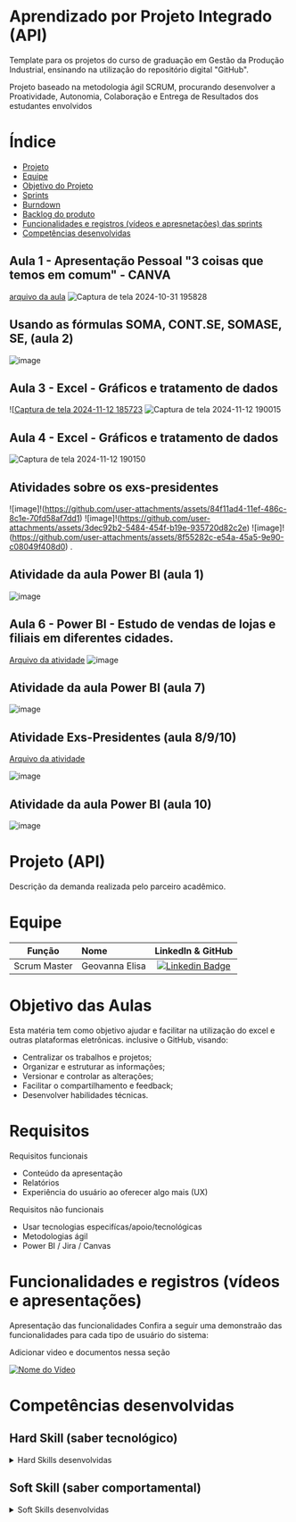 # Aprendizado por Projeto Integrado (API)

Template para os projetos do curso de graduação em Gestão da Produção Industrial, ensinando na utilização do repositório digital "GitHub". 

Projeto baseado na metodologia ágil SCRUM, procurando desenvolver a Proatividade, Autonomia, Colaboração e Entrega de Resultados dos estudantes envolvidos

# Índice

* [Projeto](#projeto-template)
* [Equipe](#equipe)
* [Objetivo do Projeto](#objetivo-do-projeto)
* [Sprints](#Sprints)
* [Burndown](#Burndown)
* [Backlog do produto](#Backlog-do-produto)
* [Funcionalidades e registros (vídeos e apresnetações) das sprints](#uncionalidades-e-registros-(vídeos-e-apresnetações)-das-sprints)
* [Competências desenvolvidas](#competências-desenvolvidas)
  
## Aula 1 - Apresentação Pessoal "3 coisas que temos em comum" - CANVA
[arquivo da aula](https://github.com/marianosergio/Informatica-GPI-1-2024/blob/c83f89830b1b5392c3866b8006bd9841f113ff58/Apresenta%C3%A7%C3%A3o%20de%20brainstorm%20minimalista%20verde%20e%20preto_20240812_195619_0000%20(1)_compressed.pdf)
![Captura de tela 2024-10-31 195828](https://github.com/user-attachments/assets/cfdc53e3-ddc2-4634-81c4-a860e89d4a89)

## Usando as fórmulas  SOMA, CONT.SE, SOMASE, SE, (aula 2)
![image](https://github.com/user-attachments/assets/8dbde52e-75dc-4567-bd0d-e7489abe39b6)

## Aula 3 - Excel - Gráficos e tratamento de dados
![[Captura de tela 2024-11-12 185723](https://github.com/user-attachments/assets/a85ecd00-6314-4e85-b9e4-972ec6f57b9f)
![Captura de tela 2024-11-12 190015](https://github.com/user-attachments/assets/aef90cf2-3a52-453d-a125-1c1bb8a330ad)

## Aula 4 - Excel - Gráficos e tratamento de dados
![Captura de tela 2024-11-12 190150](https://github.com/user-attachments/assets/3911e1d3-c7cd-47e3-968b-8f5423902f62)

## Atividades sobre os exs-presidentes
![image]!(https://github.com/user-attachments/assets/84f11ad4-11ef-486c-8c1e-70fd58af7dd1)
![image]!(https://github.com/user-attachments/assets/3dec92b2-5484-454f-b19e-935720d82c2e)
![image]!(https://github.com/user-attachments/assets/8f55282c-e54a-45a5-9e90-c08049f408d0)
.
## Atividade da aula Power BI (aula 1)

![image](https://github.com/user-attachments/assets/5760cef9-b0b7-44c2-9e3f-694700d3afa9)

## Aula 6 - Power BI - Estudo de vendas de lojas e filiais em diferentes cidades.
[Arquivo da atividade](https://github.com/marianosergio/Informatica-GPI-1-2024/blob/fd1d185fe45a7917034f71ff70628ca0a2016293/dados%20das%20filiais.pbix)
![image](https://github.com/user-attachments/assets/da8ea3dc-613b-4dc9-bfe9-03a357617445)


## Atividade da aula Power BI (aula 7)
![image](https://github.com/user-attachments/assets/076df799-2009-48a4-960e-868d1fcba271)


## Atividade Exs-Presidentes (aula 8/9/10)
[Arquivo da atividade](https://github.com/marianosergio/Informatica-GPI-1-2024/blob/9f58de5acd31f06c882b8abd338fd151e63323fd/powerb2.pbix)

![image](https://github.com/user-attachments/assets/a39800d4-f800-4ffb-a9da-017225f72872)

## Atividade da aula Power BI (aula 10)
![image](https://github.com/user-attachments/assets/8913710c-666e-4885-9cb6-e027097a792c)


# Projeto (API) 
Descrição da demanda realizada pelo parceiro acadêmico.

# Equipe
|    Função     | Nome                                  |                                                                                                                                                      LinkedIn & GitHub                                                                                                                                                      |
| :-----------: | :------------------------------------ | :-------------------------------------------------------------------------------------------------------------------------------------------------------------------------------------------------------------------------------------------------------------------------------------------------------------------------: |
| Scrum Master |   Geovanna Elisa         |     [![Linkedin Badge](https://img.shields.io/badge/Linkedin-blue?style=flat-square&logo=Linkedin&logoColor=white)](https://www.linkedin.com/in/geovanna-elisa-4992b2329/)              |


# Objetivo das Aulas
Esta matéria tem como objetivo ajudar e facilitar na utilização do excel e outras plataformas eletrônicas. inclusive o GitHub, visando:
* Centralizar os trabalhos e projetos;
* Organizar e estruturar as informações;
* Versionar e controlar as alterações;
* Facilitar o compartilhamento e feedback;
* Desenvolver habilidades técnicas.



# Requisitos

Requisitos funcionais 
- Conteúdo da apresentação   
- Relatórios 
- Experiência do usuário ao oferecer algo mais (UX)

  
Requisitos não funcionais
- Usar tecnologias especifícas/apoio/tecnológicas
- Metodologias ágil
- Power BI / Jira / Canvas
  




# Funcionalidades e registros (vídeos e apresentações)

Apresentação das funcionalidades
Confira a seguir uma demonstraão das funcionalidades para cada tipo de usuário do sistema:

Adicionar video e documentos nessa seção

[![Nome do Vídeo](https://img.youtube.com/vi/pBy1zgt0XPc/0.jpg)](https://www.youtube.com/embed/pBy1zgt0XPc)

# Competências desenvolvidas

## Hard Skill (saber tecnológico)
<details>
<summary>Hard Skills desenvolvidas</summary>
  
| Tecnologia/Metodologia | Classificação |
| ---------------------- | ------------- |
| GitHub | ★ ★ ★ ★ ★ ★ ★ ☆ ☆ ☆ |
| Gestão de Projetos | ★ ★ ★ ★ ★ ★ ☆ ☆ ☆ ☆ |
| Scrum Master | ★ ★ ★ ★ ★ ★ ★ ☆ ☆ ☆ |
| Prodct Owner | ★ ★ ★ ★ ★ ★ ★ ☆ ☆ ☆ |
| Markdown | ★ ★ ★ ★ ★ ★ ★ ☆ ☆ ☆ |
| Git Projects | ★ ★ ★ ★ ★ ★ ★ ☆ ☆ ☆ |
 
</details>

## Soft Skill (saber comportamental)
<details>
<summary>Soft Skills desenvolvidas</summary>

| Habilidades | Classificação |
| ---------------------- | ------------- |
| Colaboração | ★ ★ ★ ★ ★ ☆ ☆ ☆ ☆ ☆ |
| Proatividade| ★ ★ ★ ★ ★ ★ ☆ ☆ ☆ ☆ |
| Pensamento Crítico | ★ ★ ★ ★ ★ ★ ★ ☆ ☆ ☆ |
| Gerenciamento de Tempo | ★ ★ ★ ★ ★ ★ ★ ☆ ☆ ☆ |
| Adaptabilidade | ★ ★ ★ ★ ★ ★ ★ ☆ ☆ ☆ |
| Resiliência | ★ ★ ★ ★ ★ ★ ★ ☆ ☆ ☆ |

</details>
